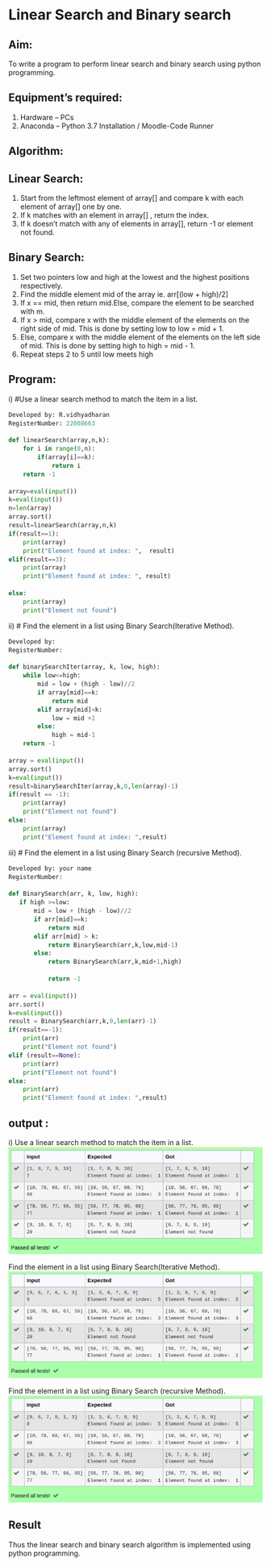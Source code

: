 # Linear Search and Binary search
## Aim:
To write a program to perform linear search and binary search using python programming.
## Equipment’s required:
1.	Hardware – PCs
2.	Anaconda – Python 3.7 Installation / Moodle-Code Runner
## Algorithm:
## Linear Search:
1.	Start from the leftmost element of array[] and compare k with each element of array[] one by one.
2.	If k matches with an element in array[] , return the index.
3.	If k doesn’t match with any of elements in array[], return -1 or element not found.
## Binary Search:
1.	Set two pointers low and high at the lowest and the highest positions respectively.
2.	Find the middle element mid of the array ie. arr[(low + high)/2]
3.	If x == mid, then return mid.Else, compare the element to be searched with m.
4.	If x > mid, compare x with the middle element of the elements on the right side of mid. This is done by setting low to low = mid + 1.
5.	Else, compare x with the middle element of the elements on the left side of mid. This is done by setting high to high = mid - 1.
6.	Repeat steps 2 to 5 until low meets high
## Program:
i)	#Use a linear search method to match the item in a list.
~~~py
Developed by: R.vidhyadharan
RegisterNumber: 22008663

def linearSearch(array,n,k):
    for i in range(0,n):
        if(array[i]==k):
            return i
    return -1
    
array=eval(input())
k=eval(input())
n=len(array)
array.sort()
result=linearSearch(array,n,k)
if(result==1):
    print(array)
    print("Element found at index: ",  result)
elif(result==3):
    print(array)
    print("Element found at index: ", result)

else:
    print(array)
    print("Element not found")
~~~

ii)	# Find the element in a list using Binary Search(Iterative Method).
~~~py
Developed by:
RegisterNumber: 

def binarySearchIter(array, k, low, high):
    while low<=high:
        mid = low + (high - low)//2
        if array[mid]==k:
            return mid
        elif array[mid]<k:
            low = mid +1
        else:
            high = mid-1
    return -1
    
array = eval(input())
array.sort()
k=eval(input())
result=binarySearchIter(array,k,0,len(array)-1)
if(result == -1):
    print(array)
    print("Element not found")
else:
    print(array)
    print("Element found at index: ",result)
~~~
iii)	# Find the element in a list using Binary Search (recursive Method).
~~~py
Developed by: your name
RegisterNumber: 

def BinarySearch(arr, k, low, high):
   if high >=low:
       mid = low + (high - low)//2
       if arr[mid]==k:
           return mid
       elif arr[mid] > k:
           return BinarySearch(arr,k,low,mid-1)
       else:
           return BinarySearch(arr,k,mid+1,high)
           
           return -1
        
arr = eval(input())
arr.sort()
k=eval(input())
result = BinarySearch(arr,k,0,len(arr)-1)
if(result==-1):
    print(arr)
    print("Element not found")
elif (result==None):
    print(arr)
    print("Element not found")
else:
    print(arr)
    print("Element found at index: ",result)
~~~

## output :
i)	Use a linear search method to match the item in a list.
![linear search method](/1.png)

Find the element in a list using Binary Search(Iterative Method).
![binary(iterative method)](/2.png)

Find the element in a list using Binary Search (recursive Method).
![binary(recursive method)](/3.png)



## Result
Thus the linear search and binary search algorithm is implemented using python programming.